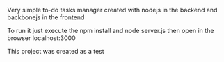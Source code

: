 Very simple to-do tasks manager created with nodejs in the backend and backbonejs in the frontend

To run it just execute the npm install and node server.js then open in the browser localhost:3000

This project was created as a test 